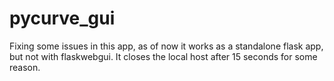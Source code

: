 # pycurve_gui
Fixing some issues in this app, as of now it works as a standalone flask app, but not with flaskwebgui. It closes the local host after 15 seconds for some reason.